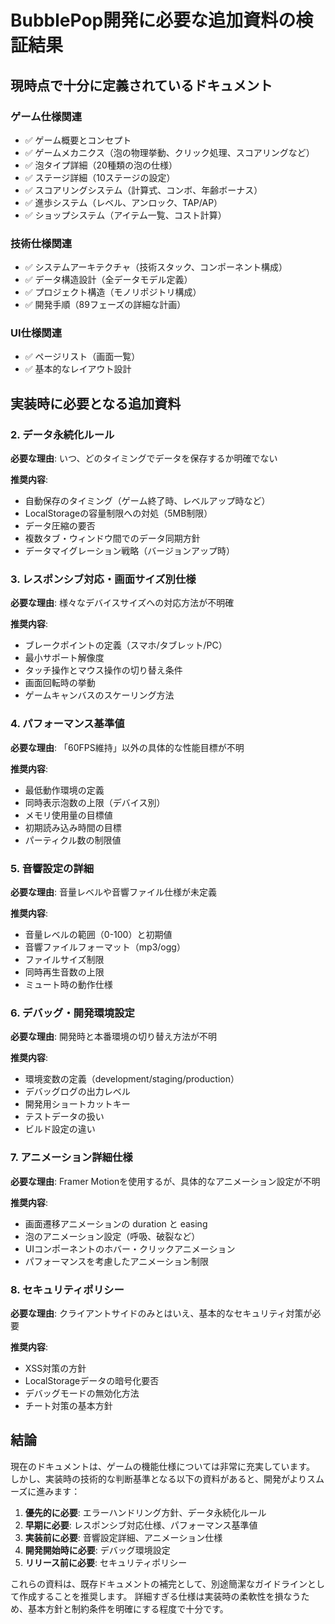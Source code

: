 # BubblePop開発に必要な追加資料の検証結果

## 現時点で十分に定義されているドキュメント

### ゲーム仕様関連
- ✅ ゲーム概要とコンセプト
- ✅ ゲームメカニクス（泡の物理挙動、クリック処理、スコアリングなど）
- ✅ 泡タイプ詳細（20種類の泡の仕様）
- ✅ ステージ詳細（10ステージの設定）
- ✅ スコアリングシステム（計算式、コンボ、年齢ボーナス）
- ✅ 進歩システム（レベル、アンロック、TAP/AP）
- ✅ ショップシステム（アイテム一覧、コスト計算）

### 技術仕様関連
- ✅ システムアーキテクチャ（技術スタック、コンポーネント構成）
- ✅ データ構造設計（全データモデル定義）
- ✅ プロジェクト構造（モノリポジトリ構成）
- ✅ 開発手順（89フェーズの詳細な計画）

### UI仕様関連
- ✅ ページリスト（画面一覧）
- ✅ 基本的なレイアウト設計

## 実装時に必要となる追加資料

### 2. データ永続化ルール
**必要な理由**: いつ、どのタイミングでデータを保存するか明確でない

**推奨内容**:
- 自動保存のタイミング（ゲーム終了時、レベルアップ時など）
- LocalStorageの容量制限への対処（5MB制限）
- データ圧縮の要否
- 複数タブ・ウィンドウ間でのデータ同期方針
- データマイグレーション戦略（バージョンアップ時）

### 3. レスポンシブ対応・画面サイズ別仕様
**必要な理由**: 様々なデバイスサイズへの対応方法が不明確

**推奨内容**:
- ブレークポイントの定義（スマホ/タブレット/PC）
- 最小サポート解像度
- タッチ操作とマウス操作の切り替え条件
- 画面回転時の挙動
- ゲームキャンバスのスケーリング方法

### 4. パフォーマンス基準値
**必要な理由**: 「60FPS維持」以外の具体的な性能目標が不明

**推奨内容**:
- 最低動作環境の定義
- 同時表示泡数の上限（デバイス別）
- メモリ使用量の目標値
- 初期読み込み時間の目標
- パーティクル数の制限値

### 5. 音響設定の詳細
**必要な理由**: 音量レベルや音響ファイル仕様が未定義

**推奨内容**:
- 音量レベルの範囲（0-100）と初期値
- 音響ファイルフォーマット（mp3/ogg）
- ファイルサイズ制限
- 同時再生音数の上限
- ミュート時の動作仕様

### 6. デバッグ・開発環境設定
**必要な理由**: 開発時と本番環境の切り替え方法が不明

**推奨内容**:
- 環境変数の定義（development/staging/production）
- デバッグログの出力レベル
- 開発用ショートカットキー
- テストデータの扱い
- ビルド設定の違い

### 7. アニメーション詳細仕様
**必要な理由**: Framer Motionを使用するが、具体的なアニメーション設定が不明

**推奨内容**:
- 画面遷移アニメーションの duration と easing
- 泡のアニメーション設定（呼吸、破裂など）
- UIコンポーネントのホバー・クリックアニメーション
- パフォーマンスを考慮したアニメーション制限

### 8. セキュリティポリシー
**必要な理由**: クライアントサイドのみとはいえ、基本的なセキュリティ対策が必要

**推奨内容**:
- XSS対策の方針
- LocalStorageデータの暗号化要否
- デバッグモードの無効化方法
- チート対策の基本方針

## 結論

現在のドキュメントは、ゲームの機能仕様については非常に充実しています。
しかし、実装時の技術的な判断基準となる以下の資料があると、開発がよりスムーズに進みます：

1. **優先的に必要**: エラーハンドリング方針、データ永続化ルール
2. **早期に必要**: レスポンシブ対応仕様、パフォーマンス基準値
3. **実装前に必要**: 音響設定詳細、アニメーション仕様
4. **開発開始時に必要**: デバッグ環境設定
5. **リリース前に必要**: セキュリティポリシー

これらの資料は、既存ドキュメントの補完として、別途簡潔なガイドラインとして作成することを推奨します。
詳細すぎる仕様は実装時の柔軟性を損なうため、基本方針と制約条件を明確にする程度で十分です。